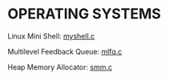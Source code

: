 # OPERATING SYSTEMS


Linux Mini Shell: [myshell.c](./myshell.c)

Multilevel Feedback Queue: [mlfq.c](./mlfq.c)

Heap Memory Allocator: [smm.c](./smm.c)
